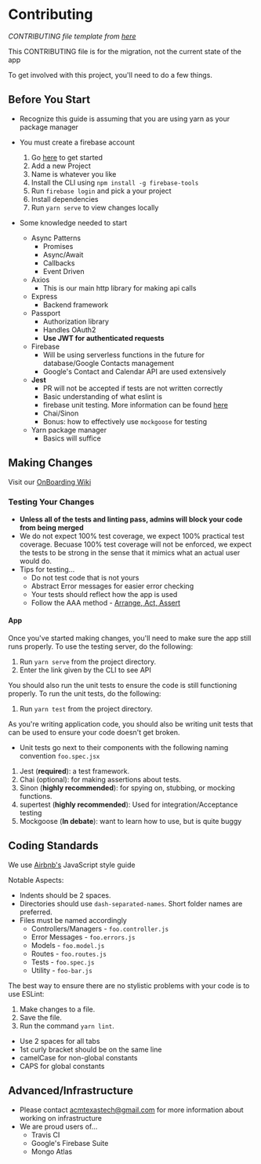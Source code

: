 # Contributing
*CONTRIBUTING file template from [here](https://github.com/TTUSDC/cpceed-student-app/blob/master/.github/CONTRIBUTING.md)*

This CONTRIBUTING file is for the migration, not the current state of the app

To get involved with this project, you'll need to do a few things.

## Before You Start
- Recognize this guide is assuming that you are using yarn as your package manager

- You must create a firebase account
  1. Go [here](https://console.firebase.google.com/u/0/) to get started
  2. Add a new Project
  3. Name is whatever you like
  4. Install the CLI using `npm install -g firebase-tools`
  5. Run `firebase login` and pick a your project
  6. Install dependencies
  7. Run `yarn serve` to view changes locally

- Some knowledge needed to start

  - Async Patterns
    * Promises
    * Async/Await
    * Callbacks
    * Event Driven
  - Axios
    * This is our main http library for making api calls
  - Express
    * Backend framework
  - Passport
    * Authorization library
    * Handles OAuth2
    * **Use JWT for authenticated requests**
  - Firebase
    * Will be using serverless functions in the future for database/Google Contacts management
    * Google's Contact and Calendar API are used extensively
  - **Jest**
    * PR will not be accepted if tests are not written correctly
    * Basic understanding of what eslint is
    * firebase unit testing. More information can be found [here](https://firebase.google.com/docs/functions/unit-testing)
    * Chai/Sinon
    * Bonus: how to effectively use `mockgoose` for testing
  - Yarn package manager
    * Basics will suffice

## Making Changes

Visit our [OnBoarding Wiki](https://github.com/TTUSDC/ttuacm-backend/wiki/OnBoarding)

### Testing Your Changes

* **Unless all of the tests and linting pass, admins will block your code from being merged**
* We do not expect 100% test coverage, we expect 100% practical test coverage. Becuase 100% test coverage will not be enforced, we expect the tests to be strong in the sense that it mimics what an actual user would do.
* Tips for testing...
  - Do not test code that is not yours
  - Abstract Error messages for easier error checking
  - Your tests should reflect how the app is used
  - Follow the AAA method - [Arrange, Act, Assert](https://medium.com/@pjbgf/title-testing-code-ocd-and-the-aaa-pattern-df453975ab80)

#### App

Once you've started making changes, you'll need to make sure the app still runs properly.
To use the testing server, do the following:

1. Run `yarn serve` from the project directory.
2. Enter the link given by the CLI to see API

You should also run the unit tests to ensure the code is still functioning properly.
To run the unit tests, do the following:

1. Run `yarn test` from the project directory.

As you're writing application code, you should also be writing unit tests that can be used to ensure your code doesn't get broken.

- Unit tests go next to their components with the following naming convention `foo.spec.jsx`

1. Jest (**required**): a test framework.
2. Chai (optional): for making assertions about tests.
3. Sinon (**highly recommended**): for spying on, stubbing, or mocking functions.
4. supertest (**highly recommended**): Used for integration/Acceptance testing
5. Mockgoose (**In debate**): want to learn how to use, but is quite buggy

## Coding Standards
We use [Airbnb's](https://github.com/airbnb/javascript) JavaScript style guide

Notable Aspects:

- Indents should be 2 spaces.
- Directories should use `dash-separated-names`. Short folder names are preferred.
- Files must be named accordingly
  * Controllers/Managers - `foo.controller.js`
  * Error Messages - `foo.errors.js`
  * Models - `foo.model.js`
  * Routes - `foo.routes.js`
  * Tests - `foo.spec.js`
  * Utility - `foo-bar.js`

The best way to ensure there are no stylistic problems with your code is to use ESLint:

1. Make changes to a file.
2. Save the file.
3. Run the command `yarn lint`.
  - Use 2 spaces for all tabs
  - 1st curly bracket should be on the same line
  - camelCase for non-global constants
  - CAPS for global constants



## Advanced/Infrastructure
* Please contact acmtexastech@gmail.com for more information about working on infrastructure
* We are proud users of...
    * Travis CI
    * Google's Firebase Suite
    * Mongo Atlas
